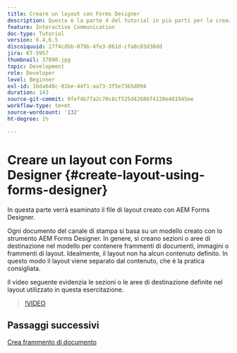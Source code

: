 ```yaml
---
title: Creare un layout con Forms Designer
description: Questa è la parte 4 del tutorial in più parti per la creazione del primo documento di comunicazione interattiva per il canale di stampa.In questa parte viene esaminato il file di layout creato con AEM Forms Designer.
feature: Interactive Communication
doc-type: Tutorial
version: 6.4,6.5
discoiquuid: 17f4cdbb-079b-4fe3-861d-cfa0c03d30dd
jira: KT-5957
thumbnail: 37890.jpg
topic: Development
role: Developer
level: Beginner
exl-id: 1bda648c-01be-44f1-aa73-3f5e7365d094
duration: 143
source-git-commit: 9fef4b77a2c70c8cf525d42686f4120e481945ee
workflow-type: tm+mt
source-wordcount: '132'
ht-degree: 1%

---
```


# Creare un layout con Forms Designer {#create-layout-using-forms-designer}

In questa parte verrà esaminato il file di layout creato con AEM Forms Designer.

Ogni documento del canale di stampa si basa su un modello creato con lo strumento AEM Forms Designer. In genere, si creano sezioni o aree di destinazione nel modello per contenere frammenti di documenti, immagini o frammenti di layout. Idealmente, il layout non ha alcun contenuto definito. In questo modo il layout viene separato dal contenuto, che è la pratica consigliata.

Il video seguente evidenzia le sezioni o le aree di destinazione definite nel layout utilizzato in questa esercitazione.

>[!VIDEO](https://video.tv.adobe.com/v/37890?quality=12&learn=on)

## Passaggi successivi

[Crea frammento di documento](./create-document-fragment.md)
